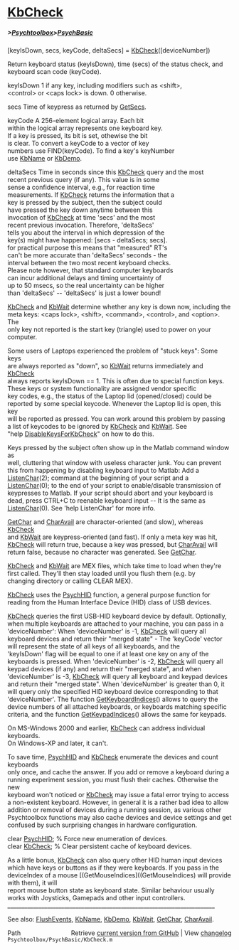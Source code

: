 # [KbCheck](KbCheck)
##### >[Psychtoolbox](Psychtoolbox)>[PsychBasic](PsychBasic)

[keyIsDown, secs, keyCode, deltaSecs] = [KbCheck](KbCheck)([deviceNumber])  
  
Return keyboard status (keyIsDown), time (secs) of the status check, and  
keyboard scan code (keyCode).  
  
   keyIsDown      1 if any key, including modifiers such as <shift\>,  
                  <control\> or <caps lock\> is down. 0 otherwise.  
  
   secs           Time of keypress as returned by [GetSecs](GetSecs).  
  
   keyCode        A 256-element logical array.  Each bit  
                  within the logical array represents one keyboard key.   
                  If a key is pressed, its bit is set, othewise the bit   
                  is clear. To convert a keyCode to a vector of key    
                  numbers use FIND(keyCode). To find a key's keyNumber   
                  use [KbName](KbName) or [KbDemo](KbDemo).  
  
   deltaSecs      Time in seconds since this [KbCheck](KbCheck) query and the most  
                  recent previous query (if any). This value is in some  
                  sense a confidence interval, e.g., for reaction time  
                  measurements. If [KbCheck](KbCheck) returns the information that a  
                  key is pressed by the subject, then the subject could  
                  have pressed the key down anytime between this  
                  invocation of [KbCheck](KbCheck) at time 'secs' and the most  
                  recent previous invocation. Therefore, 'deltaSecs'  
                  tells you about the interval in which depression of the  
                  key(s) might have happened: [secs - deltaSecs; secs].  
                  for practical purpose this means that "measured" RT's  
                  can't be more accurate than 'deltaSecs' seconds - the  
                  interval between the two most recent keyboard checks.  
                  Please note however, that standard computer keyboards  
                  can incur additional delays and timing uncertainty of  
                  up to 50 msecs, so the real uncertainty can be higher  
                  than 'deltaSecs' -- 'deltaSecs' is just a lower bound!  
  
[KbCheck](KbCheck) and [KbWait](KbWait) determine whether any key is down now, including the  
meta keys: <caps lock\>, <shift\>, <command\>, <control\>, and <option\>. The  
only key not reported is the start key (triangle) used to power on your  
computer.  
  
Some users of Laptops experienced the problem of "stuck keys": Some keys  
are always reported as "down", so [KbWait](KbWait) returns immediately and [KbCheck](KbCheck)  
always reports keyIsDown == 1. This is often due to special function keys.  
These keys or system functionality are assigned vendor specific  
key codes, e.g., the status of the Laptop lid (opened/closed) could be  
reported by some special keycode. Whenever the Laptop lid is open, this key  
will be reported as pressed. You can work around this problem by passing  
a list of keycodes to be ignored by [KbCheck](KbCheck) and [KbWait](KbWait). See  
"help [DisableKeysForKbCheck](DisableKeysForKbCheck)" on how to do this.  
  
Keys pressed by the subject often show up in the Matlab command window as  
well, cluttering that window with useless character junk. You can prevent  
this from happening by disabling keyboard input to Matlab: Add a  
[ListenChar](ListenChar)(2); command at the beginning of your script and a  
[ListenChar](ListenChar)(0); to the end of your script to enable/disable transmission of  
keypresses to Matlab. If your script should abort and your keyboard is  
dead, press CTRL+C to reenable keyboard input -- It is the same as  
[ListenChar](ListenChar)(0). See 'help ListenChar' for more info.  
  
[GetChar](GetChar) and [CharAvail](CharAvail) are character-oriented (and slow), whereas [KbCheck](KbCheck)  
and [KbWait](KbWait) are keypress-oriented (and fast). If only a meta key was hit,  
[KbCheck](KbCheck) will return true, because a key was pressed, but [CharAvail](CharAvail) will  
return false, because no character was generated. See [GetChar](GetChar).  
  
[KbCheck](KbCheck) and [KbWait](KbWait) are MEX files, which take time to load when they're  
first called. They'll then stay loaded until you flush them (e.g. by  
changing directory or calling CLEAR MEX).  
  
[KbCheck](KbCheck) uses the [PsychHID](PsychHID) function, a general purpose function for  
reading from the Human Interface Device (HID) class of USB devices.  
  
[KbCheck](KbCheck) queries the first USB-HID keyboard device by default. Optionally,  
when multiple keyboards are attached to your machine, you can pass in a  
'deviceNumber':  When 'deviceNumber' is -1, [KbCheck](KbCheck) will query all  
keyboard devices and return their "merged state" - The 'keyCode' vector  
will represent the state of all keys of all keyboards, and the  
'keyIsDown' flag will be equal to one if at least one key on any of the  
keyboards is pressed. When 'deviceNumber' is -2, [KbCheck](KbCheck) will query all  
keypad devices (if any) and return their "merged state", and when  
'deviceNumber' is -3, [KbCheck](KbCheck) will query all keyboard and keypad devices  
and return their "merged state". When 'deviceNumber' is greater than 0, it  
will query only the specified HID keyboard device corresponding to that  
'deviceNumber'. The function [GetKeyboardIndices](GetKeyboardIndices)() allows to query the  
device numbers of all attached keyboards, or keyboards matching specific  
criteria, and the function [GetKeypadIndices](GetKeypadIndices)() allows the same for keypads.  
  
On MS-Windows 2000 and earlier, [KbCheck](KbCheck) can address individual keyboards.  
On Windows-XP and later, it can't.  
  
To save time, [PsychHID](PsychHID) and [KbCheck](KbCheck) enumerate the devices and count keyboards  
only once, and cache the answer. If you add or remove a keyboard during a  
running experiment session, you must flush their caches. Otherwise the new  
keyboard won't noticed or [KbCheck](KbCheck) may issue a fatal error trying to access  
a non-existent keyboard. However, in general it is a rather bad idea to allow  
addition or removal of devices during a running session, as various other  
Psychtoolbox functions may also cache devices and device settings and get  
confused by such surprising changes in hardware configuration.  
  
  clear [PsychHID](PsychHID); % Force new enumeration of devices.  
  clear [KbCheck](KbCheck); % Clear persistent cache of keyboard devices.  
  
As a little bonus, [KbCheck](KbCheck) can also query other HID human input devices  
which have keys or buttons as if they were keyboards. If you pass in the  
deviceIndex of a mouse [(GetMouseIndices]((GetMouseIndices) will provide with them), it will  
report mouse button state as keyboard state. Similar behaviour usually  
works with Joysticks, Gamepads and other input controllers.  
\_\_\_\_\_\_\_\_\_\_\_\_\_\_\_\_\_\_\_\_\_\_\_\_\_\_\_\_\_\_\_\_\_\_\_\_\_\_\_\_\_\_\_\_\_\_\_\_\_\_\_\_\_\_\_\_\_\_\_\_\_\_\_\_\_\_\_\_\_\_\_\_\_  
  
See also: [FlushEvents](FlushEvents), [KbName](KbName), [KbDemo](KbDemo), [KbWait](KbWait), [GetChar](GetChar), [CharAvail](CharAvail).  




<div class="code_header" style="text-align:right;">
  <span style="float:left;">Path&nbsp;&nbsp;</span> <span class="counter">Retrieve <a href=
  "https://raw.github.com/Psychtoolbox-3/Psychtoolbox-3/beta/Psychtoolbox/PsychBasic/KbCheck.m">current version from GitHub</a> | View <a href=
  "https://github.com/Psychtoolbox-3/Psychtoolbox-3/commits/beta/Psychtoolbox/PsychBasic/KbCheck.m">changelog</a></span>
</div>
<div class="code">
  <code>Psychtoolbox/PsychBasic/KbCheck.m</code>
</div>

